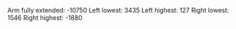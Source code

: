 Arm fully extended: -10750
Left lowest: 3435 
Left highest: 127
Right lowest: 1546
Right highest: -1880